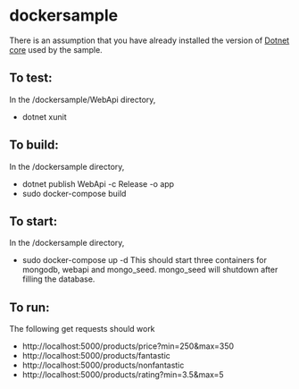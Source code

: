 # dockersample

There is an assumption that you have already installed the version of [Dotnet core](https://github.com/dotnet/core/releases/tag/v1.1.5) used by the sample.

## To test:
In the /dockersample/WebApi directory,
 - dotnet xunit

## To build: 
In the /dockersample directory,
- dotnet publish WebApi -c Release -o app
- sudo docker-compose build

## To start: 
In the /dockersample directory,
- sudo docker-compose up -d
This should start three containers for mongodb, webapi and mongo_seed. mongo_seed will shutdown after filling the database.

## To run:
The following get requests should work
 - http://localhost:5000/products/price?min=250&max=350
 - http://localhost:5000/products/fantastic
 - http://localhost:5000/products/nonfantastic
 - http://localhost:5000/products/rating?min=3.5&max=5
